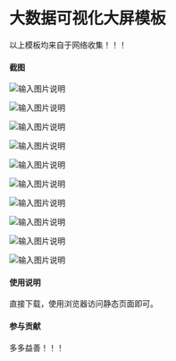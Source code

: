 # 大数据可视化大屏模板

以上模板均来自于网络收集！！！

#### 截图

![输入图片说明](https://gitee.com/52itstyle/visual-large-screen/blob/master/效果图/1、南方软件视频监控中心.png "在这里输入图片标题")

![输入图片说明](https://gitee.com/52itstyle/visual-large-screen/blob/master/效果图/2、数据可视化大屏展示系统.png "在这里输入图片标题")

![输入图片说明](https://gitee.com/52itstyle/visual-large-screen/blob/master/效果图/3、全国零售图书销售数据.png "在这里输入图片标题")

![输入图片说明](https://gitee.com/52itstyle/visual-large-screen/blob/master/效果图/4、物流云数据看板.png "在这里输入图片标题")

![输入图片说明](https://gitee.com/52itstyle/visual-large-screen/blob/master/效果图/5、数据可视化页面设计.png "在这里输入图片标题")

![输入图片说明](https://gitee.com/52itstyle/visual-large-screen/blob/master/效果图/6、交通大数据分析平台.png "在这里输入图片标题")

![输入图片说明](https://gitee.com/52itstyle/visual-large-screen/blob/master/效果图/7、前后台通用模板.png "在这里输入图片标题")

![输入图片说明](https://gitee.com/52itstyle/visual-large-screen/blob/master/效果图/8、炫酷大屏.png "在这里输入图片标题")

![输入图片说明](https://gitee.com/52itstyle/visual-large-screen/blob/master/效果图/9、建筑智慧工地管控.png "在这里输入图片标题")

![输入图片说明](https://gitee.com/52itstyle/visual-large-screen/blob/master/效果图/10、无线网络大数据平台.png "在这里输入图片标题")


#### 使用说明

直接下载，使用浏览器访问静态页面即可。


#### 参与贡献

多多益善！！！
